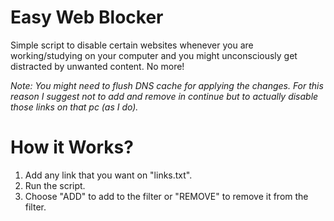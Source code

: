 # Easy Web Blocker

Simple script to disable certain websites whenever you are working/studying on your computer and you might unconsciously get distracted by unwanted content. No more!

*Note: You might need to flush DNS cache for applying the changes. For this reason I suggest not to add and remove in continue but to actually disable those links on that pc (as I do).*


# How it Works?
1. Add any link that you want on "links.txt". 
2. Run the script.
3. Choose "ADD" to add to the filter or "REMOVE" to remove it from the filter.

